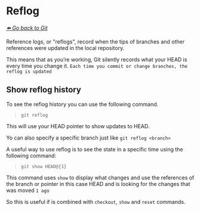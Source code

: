# Reflog

*[:arrow_left: Go back to Git](./GIT.md)*

Reference logs, or "reflogs", record when the tips of branches and other references were updated in the local repository.

This means that as you’re working, Git silently records what your HEAD is every time you change it. `Each time you commit or change branches, the reflog is updated`

## Show reflog history

To see the reflog history you can use the following command.

> `git reflog` 

This will use your HEAD pointer to show updates to HEAD.

Yo can also specify a specific branch just like `git reflog <branch>`

A useful way to use reflog is to see the state in a specific time using the following command:

> `git show HEAD@{1}`

This command uses `show` to display what changes and use the references of the branch or pointer in this case HEAD and is looking for the changes that was moved `1 ago`

So this is useful if is combined with `checkout`, `show` and `reset` commands.